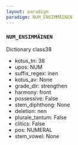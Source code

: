 ```yaml
---
layout: paradigm
paradigm: NUM_ENSIMMÄINEN
---
```

### ` NUM_ENSIMMÄINEN `

Dictionary class38
* kotus_tn: 38
* upos: NUM
* suffix_regex: inen
* kotus_av: None
* grade_dir: strengthen
* harmony: front
* possessive: False
* stem_diphthong: None
* deletion: nen
* plurale_tantum: False
* clitics: False
* pos: NUMERAL
* stem_vowel: None

